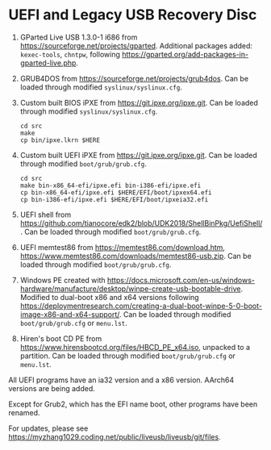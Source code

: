 # UEFI and Legacy USB Recovery Disc

1. GParted Live USB 1.3.0-1 i686 from <https://sourceforge.net/projects/gparted>.
   Additional packages added: `kexec-tools`, `chntpw`, following
   <https://gparted.org/add-packages-in-gparted-live.php>.

2. GRUB4DOS from <https://sourceforge.net/projects/grub4dos>.
   Can be loaded through modified `syslinux/syslinux.cfg`.

3. Custom built BIOS iPXE from <https://git.ipxe.org/ipxe.git>.
   Can be loaded through modified `syslinux/syslinux.cfg`.
   ```
   cd src
   make
   cp bin/ipxe.lkrn $HERE
   ```

4. Custom built UEFI iPXE from <https://git.ipxe.org/ipxe.git>.
   Can be loaded through modified `boot/grub/grub.cfg`.
   ```
   cd src
   make bin-x86_64-efi/ipxe.efi bin-i386-efi/ipxe.efi
   cp bin-x86_64-efi/ipxe.efi $HERE/EFI/boot/ipxex64.efi
   cp bin-i386-efi/ipxe.efi $HERE/EFI/boot/ipxeia32.efi
   ```

5. UEFI shell from <https://github.com/tianocore/edk2/blob/UDK2018/ShellBinPkg/UefiShell/>.
   Can be loaded through modified `boot/grub/grub.cfg`.

6. UEFI memtest86 from <https://memtest86.com/download.htm>, <https://www.memtest86.com/downloads/memtest86-usb.zip>.
   Can be loaded through modified `boot/grub/grub.cfg`.

7. Windows PE created with <https://docs.microsoft.com/en-us/windows-hardware/manufacture/desktop/winpe-create-usb-bootable-drive>.
   Modified to dual-boot x86 and x64 versions following <https://deploymentresearch.com/creating-a-dual-boot-winpe-5-0-boot-image-x86-and-x64-support/>.
   Can be loaded through modified `boot/grub/grub.cfg` or `menu.lst`.

8. Hiren's boot CD PE from <https://www.hirensbootcd.org/files/HBCD_PE_x64.iso>,
   unpacked to a partition.
   Can be loaded through modified `boot/grub/grub.cfg` or `menu.lst`.

All UEFI programs have an ia32 version and a x86 version. AArch64 versions are
being added.

Except for Grub2, which has the EFI name boot, other programs have been renamed.

For updates, please see <https://myzhang1029.coding.net/public/liveusb/liveusb/git/files>.
